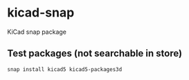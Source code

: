 # kicad-snap
KiCad snap package

## Test packages (not searchable in store)
```
snap install kicad5 kicad5-packages3d
```
